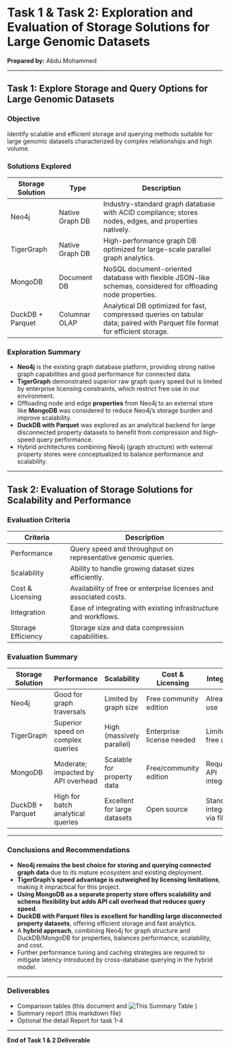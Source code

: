 # Task 1 & Task 2: Exploration and Evaluation of Storage Solutions for Large Genomic Datasets

**Prepared by:** Abdu Mohammed  


---

## Task 1: Explore Storage and Query Options for Large Genomic Datasets

### Objective
Identify scalable and efficient storage and querying methods suitable for large genomic datasets characterized by complex relationships and high volume.

### Solutions Explored

| Storage Solution | Type          | Description                                              |
|------------------|---------------|----------------------------------------------------------|
| Neo4j            | Native Graph DB| Industry-standard graph database with ACID compliance; stores nodes, edges, and properties natively. |
| TigerGraph       | Native Graph DB| High-performance graph DB optimized for large-scale parallel graph analytics. |
| MongoDB          | Document DB   | NoSQL document-oriented database with flexible JSON-like schemas, considered for offloading node properties. |
| DuckDB + Parquet | Columnar OLAP | Analytical DB optimized for fast, compressed queries on tabular data; paired with Parquet file format for efficient storage. |

### Exploration Summary

- **Neo4j** is the existing graph database platform, providing strong native graph capabilities and good performance for connected data.
- **TigerGraph** demonstrated superior raw graph query speed but is limited by enterprise licensing constraints, which restrict free use in our environment.
- Offloading node and edge **properties** from Neo4j to an external store like **MongoDB** was considered to reduce Neo4j’s storage burden and improve scalability.
- **DuckDB with Parquet** was explored as an analytical backend for large disconnected property datasets to benefit from compression and high-speed query performance.
- Hybrid architectures combining Neo4j (graph structure) with external property stores were conceptualized to balance performance and scalability.

---

## Task 2: Evaluation of Storage Solutions for Scalability and Performance

### Evaluation Criteria

| Criteria        | Description                                      |
|-----------------|--------------------------------------------------|
| Performance     | Query speed and throughput on representative genomic queries. |
| Scalability     | Ability to handle growing dataset sizes efficiently. |
| Cost & Licensing| Availability of free or enterprise licenses and associated costs. |
| Integration     | Ease of integrating with existing infrastructure and workflows. |
| Storage Efficiency| Storage size and data compression capabilities. |

### Evaluation Summary

| Storage Solution | Performance                       | Scalability                     | Cost & Licensing          | Integration                 | Storage Efficiency         | Notes                              |
|------------------|---------------------------------|--------------------------------|--------------------------|-----------------------------|----------------------------|-----------------------------------|
| Neo4j            | Good for graph traversals        | Limited by graph size           | Free community edition   | Already in use               | Moderate                   | Baseline system                   |
| TigerGraph       | Superior speed on complex queries| High (massively parallel)       | Enterprise license needed| Limited free use             | Good                       | Not feasible due to cost/licensing|
| MongoDB          | Moderate; impacted by API overhead| Scalable for property data      | Free/community edition   | Requires API integration     | Good                       | Introduces query latency         |
| DuckDB + Parquet | High for batch analytical queries| Excellent for large datasets    | Open source              | Standalone, integrates via files| Excellent compression     | NWe use Parquet for disconnected datasets    |

---

### Conclusions and Recommendations

- **Neo4j remains the best choice for storing and querying connected graph data** due to its mature ecosystem and existing deployment.
- **TigerGraph’s speed advantage is outweighed by licensing limitations**, making it impractical for this project.
- **Using MongoDB as a separate property store offers scalability and schema flexibility but adds API call overhead that reduces query speed**.
- **DuckDB with Parquet files is excellent for handling large disconnected property datasets**, offering efficient storage and fast analytics.
- A **hybrid approach**, combining Neo4j for graph structure and DuckDB/MongoDB for properties, balances performance, scalability, and cost.
- Further performance tuning and caching strategies are required to mitigate latency introduced by cross-database querying in the hybrid model.

---

### Deliverables

- Comparison tables (this document and ![This Summary Table](https://github.com/user-attachments/assets/8870bcdb-382c-4630-a9a5-ac1b8887a07a)
)
- Summary report (this markdown file)
- Optional the detail Report for task 1-4 

---

**End of Task 1 & 2 Deliverable**
